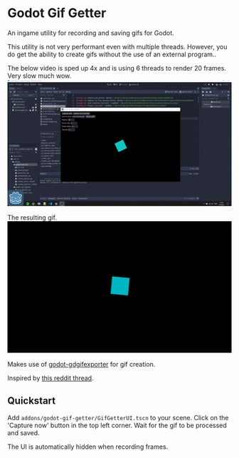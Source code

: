 # Godot Gif Getter
An ingame utility for recording and saving gifs for Godot.

This utility is not very performant even with multiple threads. However, you do get the ability to create gifs without the use of an external program..

The below video is sped up 4x and is using 6 threads to render 20 frames. Very slow much wow.
![It's so slow!](demo-desktop.gif)

The resulting gif.
![](demo-result.gif)

Makes use of [godot-gdgifexporter](https://github.com/jegor377/godot-gdgifexporter) for gif creation.

Inspired by [this reddit thread](https://www.reddit.com/r/godot/comments/lv7pon/not_for_a_game_but_i_made_a_short_animation_using/).



## Quickstart
Add `addons/godot-gif-getter/GifGetterUI.tscn` to your scene. Click on the 'Capture now' button in the top left corner. Wait for the gif to be processed and saved.

The UI is automatically hidden when recording frames.
